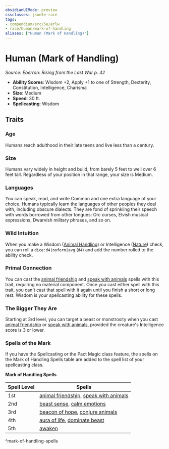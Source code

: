 ```yaml
---
obsidianUIMode: preview
cssclasses: json5e-race
tags:
- compendium/src/5e/erlw
- race/human/mark-of-handling
aliases: ["Human (Mark of Handling)"]
---
```

# Human (Mark of Handling)
*Source: Eberron: Rising from the Last War p. 42*  

- **Ability Scores**: Wisdom +2, Apply +1 to one of Strength, Dexterity, Constitution, Intelligence, Charisma
- **Size**: Medium
- **Speed**: 30 ft.
- **Spellcasting**: Wisdom

## Traits

### Age

Humans reach adulthood in their late teens and live less than a century.

### Size

Humans vary widely in height and build, from barely 5 feet to well over 6 feet tall. Regardless of your position in that range, your size is Medium.

### Languages

You can speak, read, and write Common and one extra language of your choice. Humans typically learn the languages of other peoples they deal with, including obscure dialects. They are fond of sprinkling their speech with words borrowed from other tongues: Orc curses, Elvish musical expressions, Dwarvish military phrases, and so on.

### Wild Intuition

When you make a Wisdom ([Animal Handling](2-Mechanics/CLI/rules/skills.md#Animal%20Handling)) or Intelligence ([Nature](2-Mechanics/CLI/rules/skills.md#Nature)) check, you can roll a `dice:d4|noform|avg` (`d4`) and add the number rolled to the ability check.

### Primal Connection

You can cast the [animal friendship](2-Mechanics/CLI/spells/animal-friendship.md) and [speak with animals](2-Mechanics/CLI/spells/speak-with-animals.md) spells with this trait, requiring no material component. Once you cast either spell with this trait, you can't cast that spell with it again until you finish a short or long rest. Wisdom is your spellcasting ability for these spells.

### The Bigger They Are

Starting at 3rd level, you can target a beast or monstrosity when you cast [animal friendship](2-Mechanics/CLI/spells/animal-friendship.md) or [speak with animals](2-Mechanics/CLI/spells/speak-with-animals.md), provided the creature's Intelligence score is 3 or lower.

### Spells of the Mark

If you have the Spellcasting or the Pact Magic class feature, the spells on the Mark of Handling Spells table are added to the spell list of your spellcasting class.

**Mark of Handling Spells**

| Spell Level | Spells |
|-------------|--------|
| 1st | [animal friendship](2-Mechanics/CLI/spells/animal-friendship.md), [speak with animals](2-Mechanics/CLI/spells/speak-with-animals.md) |
| 2nd | [beast sense](2-Mechanics/CLI/spells/beast-sense.md), [calm emotions](2-Mechanics/CLI/spells/calm-emotions.md) |
| 3rd | [beacon of hope](2-Mechanics/CLI/spells/beacon-of-hope.md), [conjure animals](2-Mechanics/CLI/spells/conjure-animals.md) |
| 4th | [aura of life](2-Mechanics/CLI/spells/aura-of-life.md), [dominate beast](2-Mechanics/CLI/spells/dominate-beast.md) |
| 5th | [awaken](2-Mechanics/CLI/spells/awaken.md) |
^mark-of-handling-spells